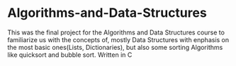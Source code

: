 # Algorithms-and-Data-Structures

This was the final project for the Algorithms and Data Structures course to familiarize us with the concepts of, mostly Data Structures with enphasis on the most basic ones(Lists, Dictionaries), but also some sorting Algorithms like quicksort and bubble sort. Written in C
